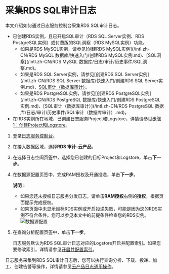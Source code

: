 # 采集RDS SQL审计日志

本文介绍如何通过日志服务控制台采集RDS SQL审计日志。

-   已创建RDS实例，且已开启SQL审计（RDS SQL Server实例、RDS PostgreSQL实例）或付费版的SQL洞察（RDS MySQL实例）功能。
    -   如果是RDS MySQL实例，请参见[创建RDS MySQL实例](/intl.zh-CN/RDS MySQL 数据库/快速入门/创建RDS MySQL实例.md)、[SQL洞察](/intl.zh-CN/RDS MySQL 数据库/日志/审计/历史事件/SQL洞察.md)。
    -   如果是RDS SQL Server实例，请参见[创建RDS SQL Server实例](/intl.zh-CN/RDS SQL Server 数据库/快速入门/创建RDS SQL Server实例.md)、[SQL审计（数据库审计）]()。
    -   如果是RDS PostgreSQL实例，请参见[创建RDS PostgreSQL实例](/intl.zh-CN/RDS PostgreSQL 数据库/快速入门/创建RDS PostgreSQL实例.md)、[SQL审计（数据库审计）](/intl.zh-CN/RDS PostgreSQL 数据库/日志/审计/历史事件/SQL审计（数据库审计）.md)。
-   在RDS实例所在地域，已创建日志服务Project和Logstore，详情请参见[步骤1：创建Project和Logstore](/intl.zh-CN/快速入门/快速入门.md)。

1.  登录[日志服务控制台](https://sls.console.aliyun.com)。

2.  在接入数据区域，选择**RDS 审计-云产品**。

3.  在选择日志空间页签中，选择您已创建的目标Project和Logstore，单击**下一步**。

4.  在数据源配置页签中，完成RAM授权及开通投递，单击**下一步**。

    **说明：**

    -   如果您还未授权日志服务分发日志，请单击**RAM授权**右侧的**授权**，根据页面提示完成授权。
    -   如果页面中未显示目标RDS实例或开启投递失败，可能是因为您的RDS实例不符合条件。您可以参见本文中的前提条件检查您的RDS实例。
    ![数据源配置](https://static-aliyun-doc.oss-cn-hangzhou.aliyuncs.com/assets/img/zh-CN/7930559951/p47510.png)

5.  在查询分析配置页签中，单击**下一步**。

    日志服务默认为RDS SQL审计日志对应的Logstore开启并配置索引。如果您要修改索引，详情请参见[开启并配置索引](/intl.zh-CN/查询与分析/开启并配置索引.md)。


日志服务采集到RDS SQL审计日志后，您可以执行查询分析、下载、投递、加工、创建告警等操作，详情请参见[云产品日志通用操作](/intl.zh-CN/数据采集/云产品日志采集/云产品日志通用操作.md)。

